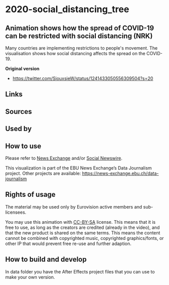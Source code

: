 # 2020-social_distancing_tree

## Animation shows how the spread of COVID-19 can be restricted with social distancing (NRK)

Many countries are implementing restrictions to people's movement. The visualisation shows how social distancing affects the spread on the COVID-19.

**Original version**
* https://twitter.com/SiouxsieW/status/1241433050556309504?s=20

**Links**
-

**Sources**
-

**Used by**
-

## How to use

Please refer to [News Exchange]() and/or [Social Newswire]().

This visualization is part of the EBU News Exchange’s Data Journalism project. Other projects are available: https://news-exchange.ebu.ch/data-journalism

## Rights of usage

The material may be used only by Eurovision active members and sub-licensees.

You may use this animation with [CC-BY-SA](https://creativecommons.org/licenses/by-sa/4.0/legalcode) license. This means that it is free to use, as long as the creators are credited (already in the video), and that the new product is shared on the same terms. This means the content cannot be combined with copyrighted music, copyrighted graphics/fonts, or other IP that would prevent free re-use and further adaption.

## How to build and develop

In data folder you have the After Effects project files that you can use to make your own version.